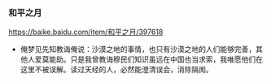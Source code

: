 ### 和平之月
https://baike.baidu.com/item/和平之月/397618
* 俺梦见先知教诲俺说：沙漠之地的事情，也只有沙漠之地的人们能够完善，其他人爱莫能助。只是我曾教诲穆民们知识虽远在中国也当求索，我唯愿他们在这里不被误解。读过天经的人，必然能澄清误会，消除隔阂。
